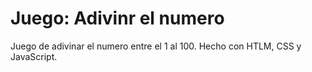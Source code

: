 # Juego: Adivinr el numero
Juego de adivinar el numero entre el 1 al 100. Hecho con HTLM, CSS y JavaScript.

